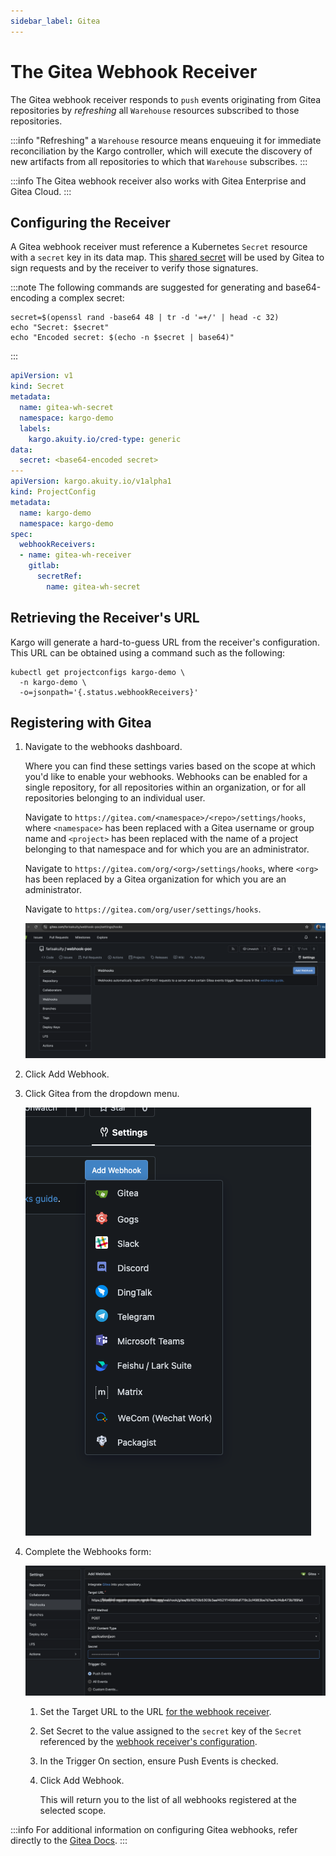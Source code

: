 ```yaml
---
sidebar_label: Gitea
---
```


# The Gitea Webhook Receiver

The Gitea webhook receiver responds to `push` events originating from Gitea
repositories by _refreshing_ all `Warehouse` resources subscribed to those
repositories.

:::info
"Refreshing" a `Warehouse` resource means enqueuing it for immediate
reconciliation by the Kargo controller, which will execute the discovery of
new artifacts from all repositories to which that `Warehouse` subscribes.
:::

:::info
The Gitea webhook receiver also works with Gitea Enterprise and Gitea Cloud.
:::

## Configuring the Receiver

A Gitea webhook receiver must reference a Kubernetes `Secret` resource with a
`secret` key in its data map. This
[shared secret](https://en.wikipedia.org/wiki/Shared_secret) will be used by
Gitea to sign requests and by the receiver to verify those signatures.

:::note
The following commands are suggested for generating and base64-encoding a
complex secret:

```shell
secret=$(openssl rand -base64 48 | tr -d '=+/' | head -c 32)
echo "Secret: $secret"
echo "Encoded secret: $(echo -n $secret | base64)"
```
:::

```yaml
apiVersion: v1
kind: Secret
metadata:
  name: gitea-wh-secret
  namespace: kargo-demo
  labels:
    kargo.akuity.io/cred-type: generic
data:
  secret: <base64-encoded secret>
---
apiVersion: kargo.akuity.io/v1alpha1
kind: ProjectConfig
metadata:
  name: kargo-demo
  namespace: kargo-demo
spec:
  webhookReceivers: 
  - name: gitea-wh-receiver
    gitlab:
      secretRef:
        name: gitea-wh-secret
```

## Retrieving the Receiver's URL

Kargo will generate a hard-to-guess URL from the receiver's configuration. This
URL can be obtained using a command such as the following:

```shell
kubectl get projectconfigs kargo-demo \
  -n kargo-demo \
  -o=jsonpath='{.status.webhookReceivers}'
```

## Registering with Gitea

1. Navigate to the webhooks dashboard.

    Where you can find these settings varies based on the scope at which you'd
    like to enable your webhooks. Webhooks can be enabled for a single
    repository, for all repositories within an organization, or for all
    repositories belonging to an individual user.

    <Tabs groupId="navigation">
    <TabItem value="repo-scope" label="Repo Scope" default>

    Navigate to `https://gitea.com/<namespace>/<repo>/settings/hooks`, where
    `<namespace>` has been replaced with a Gitea username or group name and
    `<project>` has been replaced with the name of a project belonging to that
    namespace and for which you are an administrator.

    </TabItem>
    <TabItem value="org-scope" label="Org Scope">

    Navigate to `https://gitea.com/org/<org>/settings/hooks`, where
    `<org>` has been replaced by a Gitea organization for which you are an
    administrator.

    </TabItem>
    <TabItem value="user-scope" label="User Scope">

    Navigate to `https://gitea.com/org/user/settings/hooks`.
 
    </TabItem>
    </Tabs>

    ![Settings](./img/settings.png "Settings")

1. Click <Hlt>Add Webhook</Hlt>.

1. Click <Hlt>Gitea</Hlt> from the dropdown menu.

    ![Dropdown](./img/dropdown.png "Dropdown")

1. Complete the <Hlt>Webhooks</Hlt> form:

    ![Webhooks Form](./img/form.png " Webhooks Form")

    1. Set the <Hlt>Target URL</Hlt> to the URL
       [for the webhook receiver](#retrieving-the-receivers-url).

    1. Set <Hlt>Secret</Hlt> to the value assigned to the `secret`
       key of the `Secret` referenced by the
       [webhook receiver's configuration](#configuring-the-receiver).

    1. In the <Hlt>Trigger On</Hlt> section, ensure <Hlt>Push Events</Hlt> is
       checked.

    1. Click <Hlt>Add Webhook</Hlt>.

       This will return you to the list of all webhooks registered at the
       selected scope.

:::info
For additional information on configuring Gitea webhooks, refer directly to the
[Gitea Docs](https://docs.gitea.com/usage/webhooks).
:::
